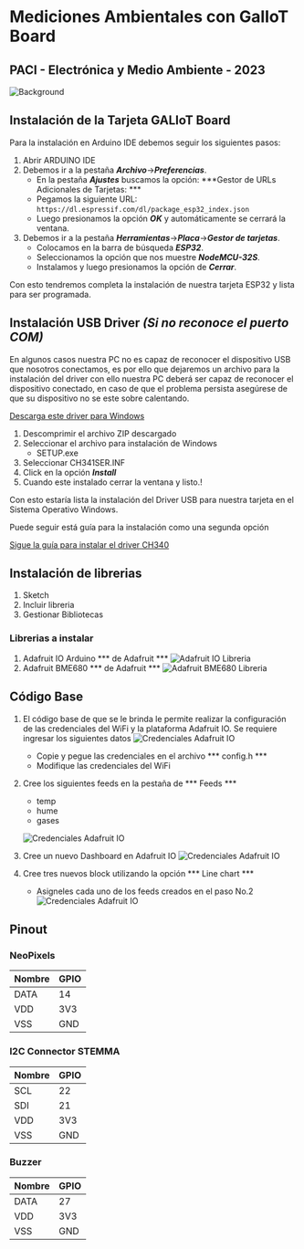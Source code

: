 # Mediciones Ambientales con GalIoT Board
## PACI - Electrónica y Medio Ambiente - 2023
 ![Background](img/galiot_board-2.png)
## Instalación de la Tarjeta GALIoT Board

Para la instalación en Arduino IDE debemos seguir los siguientes pasos:

1. Abrir ARDUINO IDE
2. Debemos ir a la pestaña ***Archivo***->***Preferencias***.
	- En la pestaña ***Ajustes*** buscamos la opción: ***Gestor de URLs Adicionales de Tarjetas: ***
	- Pegamos la siguiente URL: `https://dl.espressif.com/dl/package_esp32_index.json`
	- Luego presionamos la opción ***OK*** y automáticamente se cerrará la ventana.
3. Debemos ir a la pestaña ***Herramientas***->***Placa***->***Gestor de tarjetas***.
	- Colocamos en la barra de búsqueda ***ESP32***.
	- Seleccionamos la opción que nos muestre ***NodeMCU-32S***.
	- Instalamos y luego presionamos la opción de ***Cerrar***.

Con esto tendremos completa la instalación de nuestra tarjeta ESP32 y lista para ser programada.	 

## Instalación USB Driver ***(Si no reconoce el puerto COM)***

En algunos casos nuestra PC no es capaz de reconocer el dispositivo USB que nosotros conectamos, es por ello que dejaremos un archivo para la instalación del driver con ello nuestra PC deberá ser capaz de reconocer el dispositivo conectado, en caso de que el problema persista asegúrese de que su dispositivo no se este sobre calentando.

[Descarga este driver para Windows][DRIVER_USB]

[DRIVER_USB]: https://www.arduined.eu/files/windows10/CH341SER.zip

1. Descomprimir el archivo ZIP descargado 
2. Seleccionar el archivo para instalación de Windows
	- SETUP.exe
3. Seleccionar CH341SER.INF
4. Click en la opción ***Install***
5. Cuando este instalado cerrar la ventana y listo.!

Con esto estaría lista la instalación del Driver USB para nuestra tarjeta en el Sistema Operativo Windows.

Puede seguir está guía para la instalación como una segunda opción 

[Sigue la guía para instalar el driver CH340][DRIVER_CH340]

[DRIVER_CH340]: https://www.arduined.eu/ch340-windows-10-driver-download/

## Instalación de librerias 

1. Sketch
2. Incluir libreria
3. Gestionar Bibliotecas 

### Librerias a instalar 
1. Adafruit IO Arduino *** de Adafruit ***
![Adafruit IO Libreria](img/AdaIOLib.png)
2. Adafruit BME680 	*** de Adafruit ***
![Adafruit BME680 Libreria](img/AdaBMElib.png)

## Código Base 

1. El código base de que se le brinda le permite realizar la configuración de las credenciales del WiFi
   y la plataforma Adafruit IO. Se requiere ingresar los siguientes datos
   ![Credenciales Adafruit IO](img/credenciales.png)

   - Copie y pegue las credenciales en el archivo *** config.h *** 
   - Modifique las credenciales del WiFi

2. Cree los siguientes feeds en la pestaña de *** Feeds *** 
	- temp
	- hume 
	- gases  	
	
	![Credenciales Adafruit IO](img/feeds.png)

3. Cree un nuevo Dashboard en Adafruit IO 
	![Credenciales Adafruit IO](img/dashboard.png)

4. Cree tres nuevos block utilizando la opción *** Line chart ***  
	- Asigneles cada uno de los feeds creados en el paso No.2
	![Credenciales Adafruit IO](img/dashfinal.png)


## Pinout

### NeoPixels
Nombre | GPIO 
--- | --- 
DATA | 14
VDD | 3V3
VSS | GND

### I2C Connector STEMMA

Nombre | GPIO 
--- | --- 
SCL | 22
SDI | 21
VDD | 3V3
VSS | GND

### Buzzer
Nombre | GPIO 
--- | --- 
DATA | 27
VDD | 3V3
VSS | GND
